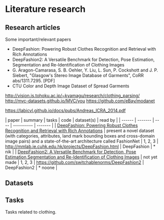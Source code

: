 # Literature research

## Research  articles

Some important/relevant papers

* DeepFashion: Powering Robust Clothes Recognition and Retrieval with Rich Annotations
* DeepFashion2: A Versatile Benchmark for Detection, Pose Estimation,
Segmentation and Re-Identification of Clothing Images
* G. Aragon-Camarasa, S. B. Oehler, Y. Liu, L. Sun, P. Cockshott and J. P. Siebert, "Glasgow's Stereo Image Database of Garments", CoRR abs/1311.7295. [PDF]
* CTU Color and Depth Image Dataset of Spread Garments



http://vision.is.tohoku.ac.jp/~kyamagu/research/clothing_parsing/
http://mvc-datasets.github.io/MVC/you
https://github.com/eBay/modanet

https://labicvl.github.io/docs/pubs/Andreas_ICRA_2014.pdf


|  paper | summary | tasks | code | dataset(s) | read by |
| ------ | ------- | ---- | ---------- | ------- |
|  [DeepFashion: Powering Robust Clothes Recognition and Retrieval with Rich Annotations](./pdf/deepfashion.pdf) | present a novel dataset (with categories, attributes, land mark bounding boxes and cross-domain image pairs) and a state-of-the-art architecture called FashionNet | 1, 2, 3 | http://mmlab.ie.cuhk.edu.hk/projects/DeepFashion.html | DeepFashion | * nik |
| [DeepFashion2: A Versatile Benchmark for Detection, Pose Estimation,Segmentation and Re-Identification of Clothing Images](./pdf/deepfashion2.pdf) | not yet made | 1, 2, 3 | https://github.com/switchablenorms/DeepFashion2 | DeepFashion2 | * noone |

## Datasets

## Tasks

Tasks related to clothing.
